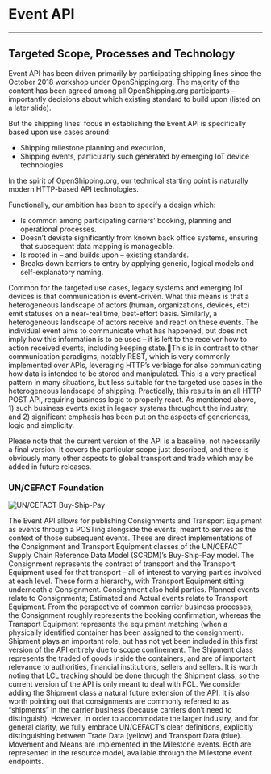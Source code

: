 # Event API

------

## Targeted Scope, Processes and Technology

Event API has been driven primarily by participating shipping lines since the October 2018 workshop under OpenShipping.org. The majority of the content has been agreed among all OpenShipping.org participants – importantly decisions about which existing standard to build upon (listed on a later slide). 

But the shipping lines’ focus in establishing the Event API is specifically based upon use cases around: 

* Shipping milestone planning and execution,
* Shipping events, particularly such generated by emerging IoT device technologies

In the spirit of OpenShipping.org, our technical starting point is naturally modern HTTP-based API technologies. 

Functionally, our ambition has been to specify a design which: 
* Is common among participating carriers’ booking, planning and operational processes. 
* Doesn’t deviate significantly from known back office systems, ensuring that subsequent data mapping is manageable.
* Is rooted in – and builds upon – existing standards.
* Breaks down barriers to entry by applying generic, logical models and self-explanatory naming. 

Common for the targeted use cases, legacy systems and emerging IoT devices is that communication is event-driven. What this means is that a heterogeneous landscape of actors (human, organizations, devices, etc) emit statuses on a near-real time, best-effort basis. Similarly, a heterogeneous landscape of actors receive and react on these events. The individual event aims to communicate what has happened, but does not imply how this information is to be used – it is left to the receiver how to action received events, including keeping state.This is in contrast to other communication paradigms, notably REST, which is very commonly implemented over APIs, leveraging HTTP’s verbiage for also communicating how data is intended to be stored and manipulated. This is a very practical pattern in many situations, but less suitable for the targeted use cases in the heterogeneous landscape of shipping. Practically, this results in an all HTTP POST API, requiring business logic to properly react. As mentioned above, 1) such business events exist in legacy systems throughout the industry, and 2) significant emphasis has been put on the aspects of genericness, logic and simplicity. 

Please note that the current version of the API is a baseline, not necessarily a final version. It covers the particular scope just described, and there is obviously many other aspects to global transport and trade which may be added in future releases. 

### UN/CEFACT Foundation

![UN/CEFACT Buy-Ship-Pay](/images/CEFACT-BSP.png "UN/CEFACT Buy-Ship-Pay")

The Event API allows for publishing Consignments and Transport Equipment as events through a POSTing alongside the events, meant to serves as the context of those subsequent events. 
These are direct implementations of the Consignment and Transport Equipment classes of the UN/CEFACT Supply Chain Reference Data Model (SCRDM)’s Buy-Ship-Pay model. The Consignment represents the contract of transport and the Transport Equipment used for that transport – all of interest to varying parties involved at each level. 
These form a hierarchy, with Transport Equipment sitting underneath a Consignment. Consignment also hold parties. Planned events relate to Consignments; Estimated and Actual events relate to Transport Equipment. 
From the perspective of common carrier business processes, the Consignment roughly represents the booking confirmation, whereas the Transport Equipment represents the equipment matching (when a physically identified container has been assigned to the consignment). 
Shipment plays an important role, but has not yet been included in this first version of the API entirely due to scope confinement. The Shipment class represents the traded of goods inside the containers, and are of important relevance to authorities, financial institutions, sellers and sellers. It is worth noting that LCL tracking should be done through the Shipment class, so the current version of the API is only meant to deal with FCL. We consider adding the Shipment class a natural future extension of the API. 
It is also worth pointing out that consignments are commonly referred to as “shipments” in the carrier business (because carriers don’t need to distinguish). However, in order to accommodate the larger industry, and for general clarity, we fully embrace UN/CEFACT’s clear definitions, explicitly distinguishing between Trade Data (yellow) and Transport Data (blue). 
Movement and Means are implemented in the Milestone events. Both are represented in the resource model, available through the Milestone event endpoints. 
